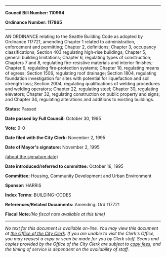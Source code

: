 

********

**Council Bill Number: 110964**
   
**Ordinance Number: 117865**
********

 AN ORDINANCE relating to the Seattle Building Code as adopted by Ordinance 117721, amending Chapter 1 related to administration, enforcement and permitting; Chapter 2, definitions; Chapter 3, occupancy classifications; Section 403 regulating high-rise buildings; Chapter 5, general building limitations; Chapter 6, regulating types of construction; Chapters 7 and 8, regulating fire-resistive materials and interior finishes; Chapter 9, regulating fire-protection systems; Chapter 10, regulating means of egress; Section 1506, regulating roof drainage; Section 1804, regulating foundation investigation for sites with potential for liquefaction and soil strength loss; Section 2004, regulating qualifications of welding procedures and welding operators; Chapter 22, regulating steel; Chapter 30, regulating elevators; Chapter 32, regulating construction on public property and signs; and Chapter 34, regulating alterations and additions to existing buildings.

**Status:** Passed
   
**Date passed by Full Council:** October 30, 1995
   
**Vote:** 9-0
   
**Date filed with the City Clerk:** November 2, 1995
   
**Date of Mayor's signature:** November 2, 1995
   
[(about the signature date)](/~public/approvaldate.htm)
   
   
   
**Date introduced/referred to committee:** October 16, 1995
   
**Committee:** Housing, Community Development and Urban Environment
   
**Sponsor:** HARRIS
   
   
**Index Terms:** BUILDING-CODES

**References/Related Documents:** Amending: Ord 117721

**Fiscal Note:**_(No fiscal note available at this time)_
********

_No text for this document is available on-line. You may view this document at [the Office of the City Clerk](http://www.seattle.gov/leg/clerk/contactUs.htm). If you are unable to visit the Clerk's Office, you may request a copy or scan be made for you by Clerk staff. Scans and copies provided by the Office of the City Clerk are subject to [copy fees](http://clerk.seattle.gov/~public/clerkfees.htm), and the timing of service is dependent on the availability of staff._

